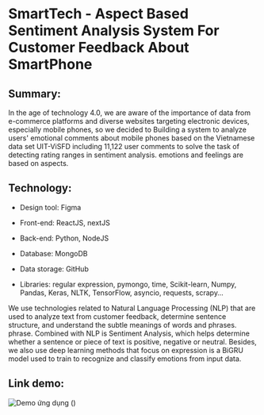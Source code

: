 # SmartTech - Aspect Based Sentiment Analysis System For Customer Feedback About SmartPhone

## Summary:
In the age of technology 4.0, we are aware of the importance of data from e-commerce platforms and diverse websites targeting electronic devices, especially mobile phones, so we decided to Building a system to analyze users' emotional comments about mobile phones based on the Vietnamese data set UIT-ViSFD including 11,122 user comments to solve the task of detecting rating ranges in sentiment analysis. emotions and feelings are based on aspects.

## Technology:
* Design tool: Figma

* Front-end: ReactJS, nextJS

* Back-end: Python, NodeJS
* Database: MongoDB
* Data storage: GitHub
* Libraries: regular expression, pymongo, time, Scikit-learn, Numpy, Pandas, Keras, NLTK, TensorFlow, asyncio, requests, scrapy…

We use technologies related to Natural Language Processing (NLP) that are used to analyze text from customer feedback, determine sentence structure, and understand the subtle meanings of words and phrases. phrase. Combined with NLP is Sentiment Analysis, which helps determine whether a sentence or piece of text is positive, negative or neutral. Besides, we also use deep learning methods that focus on expression is a BiGRU model used to train to recognize and classify emotions from input data.

## Link demo:
![Demo ứng dụng](https://drive.google.com/file/d/12b6njmOmr3U55T3gmg_SGqhWt4RFUeen/view?usp=sharing) (<a>)
